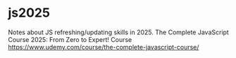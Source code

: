 # js2025
Notes about JS refreshing/updating skills in 2025.
The Complete JavaScript Course 2025: From Zero to Expert!
Course https://www.udemy.com/course/the-complete-javascript-course/
